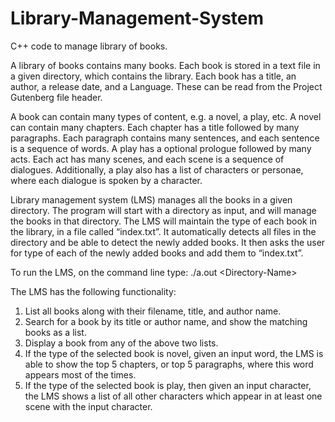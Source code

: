 # Library-Management-System
C++ code to manage library of books.

A library of books contains many books. Each book is stored in a text file in a given directory,
which contains the library. Each book has a title, an author, a release date, and a Language. These
can be read from the Project Gutenberg file header. 

A book can contain many types of content, e.g. a novel, a play, etc. A novel can contain many chapters.
Each chapter has a title followed by many paragraphs. Each paragraph contains many sentences, and each 
sentence is a sequence of
words. A play has a optional prologue followed by many acts. Each act has many scenes, and each
scene is a sequence of dialogues. Additionally, a play also has a list of characters or personae,
where each dialogue is spoken by a character.

Library management system (LMS) manages all the books in a given
directory. The program will start with a directory as input, and will manage the books in that
directory. The LMS will maintain the type of each book in the library, in a file called “index.txt”.
It automatically detects all files in the directory and be able to detect the newly added
books. It then asks the user for type of each of the newly added books and add them to
“index.txt”.

To run the LMS, on the command line type:
./a.out \<Directory-Name\>

The LMS has the following functionality:
1. List all books along with their filename, title, and author name.
2. Search for a book by its title or author name, and show the matching books as a list.
3. Display a book from any of the above two lists.
4. If the type of the selected book is novel, given an input word, the LMS is able to
   show the top 5 chapters, or top 5 paragraphs, where this word appears most of the times.
5. If the type of the selected book is play, then given an input character, the LMS
   shows a list of all other characters which appear in at least one scene with the input
   character.
